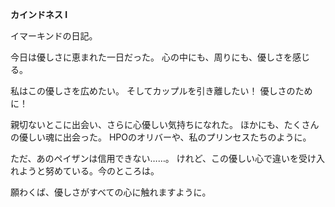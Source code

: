 <!-- title: イマーキンドの日誌: 1日目 -->

**カインドネス I**

イマーキンドの日記。

今日は優しさに恵まれた一日だった。
心の中にも、周りにも、優しさを感じる。

私はこの優しさを広めたい。
そしてカップルを引き離したい！ 優しさのために！

親切ないとこに出会い、さらに心優しい気持ちになれた。
ほかにも、たくさんの優しい魂に出会った。
HPOのオリバーや、私のプリンセスたちのように。

ただ、あのペイザンは信用できない……。
けれど、この優しい心で違いを受け入れようと努めている。今のところは。

願わくば、優しさがすべての心に触れますように。
